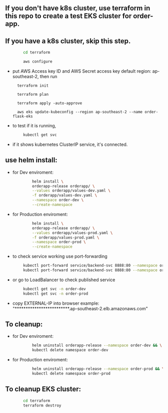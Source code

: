 ## If you don't have k8s cluster, use terraform in this repo to create a test EKS cluster for order-app.

## If you have a k8s cluster, skip this step.
```bash
        cd terraform

        aws configure
```
- put AWS Access key ID and AWS Secret access key default region: ap-southeast-2, then run

        terraform init

        terraform plan

        terraform apply -auto-approve

        aws eks update-kubeconfig --region ap-southeast-2 --name order-flask-eks

- to test if it is running, 
```bash
        kubectl get svc
```        
- if it shows kubernetes ClusterIP service, it's connected.

## use helm install:

- for Dev enviroment:
```bash       
            helm install \
            orderapp-release orderapp/ \
            --values orderapp/values-dev.yaml \
            -f orderapp/values-dev.yaml \
            --namespace order-dev \
            --create-namespace
```
- for Production enviroment:
```bash
            helm install \
            orderapp-release orderapp/ \
            --values orderapp/values-prod.yaml \
            -f orderapp/values-prod.yaml \
            --namespace order-prod \
            --create-namespace
```

- to check service working use port-forwarding
```bash
        kubectl port-forward service/backend-svc 8888:80 --namespace order-dev
        kubectl port-forward service/backend-svc 8888:80 --namespace order-prod
```
- or go to LoadBalancer to check published service
```bash
        kubectl get svc -n order-dev
        kubectl get svc -n order-prod
```
- copy EXTERNAL-IP into browser example:
        "*************************.ap-southeast-2.elb.amazonaws.com"


## To cleanup:
- for Dev enviroment:
```bash
            helm uninstall orderapp-release --namespace order-dev && \
            kubectl delete namespace order-dev
```
- for Production enviroment:
```bash        
            helm uninstall orderapp-release --namespace order-prod && \
            kubectl delete namespace order-prod
```
## To cleanup EKS cluster:
```bash 
        cd terraform
        terraform destroy
```
